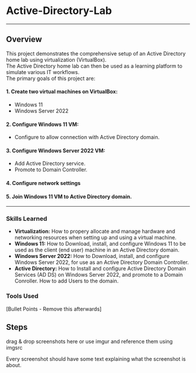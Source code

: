 # Active-Directory-Lab

---

## Overview
This project demonstrates the comprehensive setup of an Active Directory home lab using virtualization (VirtualBox).  
The Active Directory home lab can then be used as a learning platform to simulate various IT workflows.  
The primary goals of this project are:

#### 1. Create two virtual machines on VirtualBox:
  - Windows 11
  - Windows Server 2022
#### 2. Configure Windows 11 VM:
  - Configure to allow connection with Active Directory domain.
#### 3. Configure Windows Server 2022 VM:
  - Add Active Directory service.
  - Promote to Domain Controller.
#### 4. Configure network settings
#### 5. Join Windows 11 VM to Active Directory domain.

---

### Skills Learned

- **Virtualization:** How to propery allocate and manage hardware and networking resources when setting up and using a virtual machine.
- **Windows 11:** How to Download, install, and configure Windows 11 to be used as the client (end user) machine in an Active Directory domain.
- **Windows Server 2022:** How to Download, install, and configure Windows Server 2022, for use as an Active Directory Domain Controller.
- **Active Directory:** How to Install and configure Active Directory Domain Services (AD DS) on Windows Server 2022, and promote to a Domain Conroller.  How to add Users to the domain.




### Tools Used
[Bullet Points - Remove this afterwards]



## Steps
drag & drop screenshots here or use imgur and reference them using imgsrc

Every screenshot should have some text explaining what the screenshot is about.


